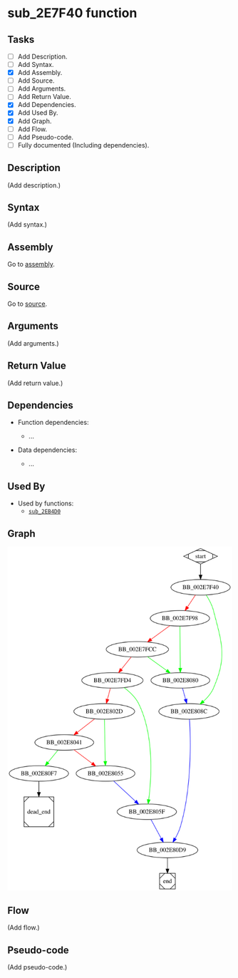 # sub_2E7F40 function

## Tasks

- [ ] Add Description.
- [ ] Add Syntax.
- [X] Add Assembly.
- [ ] Add Source.
- [ ] Add Arguments.
- [ ] Add Return Value.
- [X] Add Dependencies.
- [X] Add Used By.
- [X] Add Graph.
- [ ] Add Flow.
- [ ] Add Pseudo-code.
- [ ] Fully documented (Including dependencies).

## Description

(Add description.)

## Syntax

(Add syntax.)

## Assembly

Go to [assembly](../asm/sub_2E7F40.asm).

## Source

Go to [source](../cc/sub_2E7F40.cc).

## Arguments

(Add arguments.)

## Return Value

(Add return value.)

## Dependencies

* Function dependencies:
  * ...

* Data dependencies:
  * ...

## Used By

* Used by functions:
  * [`sub_2EB4D0`](sub_2EB4D0.md)

## Graph

![sub_2E7F40 Graph](../svg/sub_2E7F40.svg "sub_2E7F40 Graph")

## Flow

(Add flow.)

## Pseudo-code

(Add pseudo-code.)
